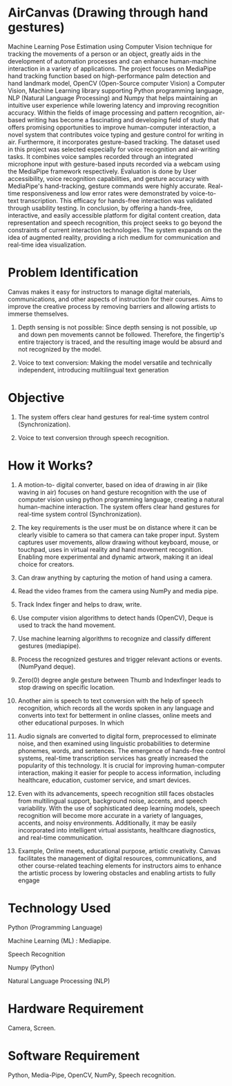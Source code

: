 # AirCanvas (Drawing through hand gestures)
Machine Learning Pose Estimation using Computer Vision technique for tracking the movements of a person or an object, greatly aids in the development of automation processes and can enhance human-machine interaction in a variety of applications. The project focuses on MediaPipe hand tracking function based on high-performance palm detection and hand landmark model, OpenCV (Open-Source computer Vision) a Computer Vision, Machine Learning library supporting Python programming language, NLP (Natural Language Processing) and Numpy that helps maintaining an intuitive user experience while lowering latency and improving recognition accuracy. Within the fields of image processing and pattern recognition, air-based writing has become a fascinating and developing field of study that offers promising opportunities to improve human-computer interaction, a novel system that contributes voice typing and gesture control for writing in air. Furthermore, it incorporates gesture-based tracking. The dataset used in this project was selected especially for voice recognition and air-writing tasks. It combines voice samples recorded through an integrated microphone input with gesture-based inputs recorded via a webcam using the MediaPipe framework respectively. Evaluation is done by User accessibility, voice recognition capabilities, and gesture accuracy with MediaPipe's hand-tracking, gesture commands were highly accurate. Real-time responsiveness and low error rates were demonstrated by voice-to-text transcription. This efficacy for hands-free interaction was validated through usability testing. In conclusion, by offering a hands-free, interactive, and easily accessible platform for digital content creation, data representation and speech recognition, this project seeks to go beyond the constraints of current interaction technologies. The system expands on the idea of augmented reality, providing a rich medium for communication and real-time idea visualization.

# Problem Identification

Canvas makes it easy for instructors to manage digital materials, communications, and other aspects of instruction for their courses.
Aims to improve the creative process by removing barriers and allowing artists to immerse themselves.

1. Depth sensing is not possible:  Since depth sensing is not possible, up and down pen movements cannot be followed. Therefore, the fingertip's entire trajectory is traced, and the resulting image would be absurd and not recognized by the model.
   
2. Voice to text conversion:  Making the model versatile and technically independent, introducing multilingual text generation


# Objective
1. The system offers clear hand gestures for real-time system control (Synchronization).

2. Voice to text conversion through speech recognition.



# How it Works?
1. A motion-to- digital converter, based on idea of drawing in air (like waving in air) focuses on hand gesture recognition with the use of computer vision using python programming language, creating a natural human-machine interaction. The system offers clear hand gestures for real-time system control (Synchronization). 

2. The key requirements is the user must be on distance where it can be clearly visible to camera so that camera can take proper input. System captures user movements, allow drawing without keyboard, mouse, or touchpad, uses in virtual reality and hand movement recognition. Enabling more experimental and dynamic artwork, making it an ideal choice for creators. 

3. Can draw anything by capturing the motion of hand using a camera.
   
4. Read the video frames from the camera using NumPy and media pipe.
   
5. Track Index finger and helps to draw, write.

6. Use computer vision algorithms to detect hands (OpenCV), Deque is used to track the hand movement.

7. Use machine learning algorithms to recognize and classify different gestures (mediapipe).

8. Process the recognized gestures and trigger relevant actions or events. (NumPyand deque).

9. Zero(0) degree angle gesture between Thumb and Indexfinger leads to stop drawing on specific location.

10. Another aim is speech to text conversion with the help of speech recognition, which records all the words spoken in any language and converts into text for betterment in online classes, online meets and other educational purposes.  In which

11. Audio signals are converted to digital form, preprocessed to eliminate noise, and then examined using linguistic probabilities to determine phonemes, words, and sentences. The emergence of hands-free control systems, real-time transcription services has greatly increased the popularity of this technology. It is crucial for improving human-computer interaction, making it easier for people to access information, including healthcare, education, customer service, and smart devices.
  
12. Even with its advancements, speech recognition still faces obstacles from multilingual support, background noise, accents, and speech variability. With the use of sophisticated deep learning models, speech recognition will become more accurate in a variety of languages, accents, and noisy environments. Additionally, it may be easily incorporated into intelligent virtual assistants, healthcare diagnostics, and real-time communication.
    
13. Example, Online meets, educational purpose, artistic creativity. Canvas facilitates the management of digital resources, communications, and other course-related teaching elements for instructors aims to enhance the artistic process by lowering obstacles and enabling artists to fully engage 

# Technology Used
Python (Programming Language)

Machine Learning (ML) : Mediapipe.

Speech Recognition

Numpy (Python)

Natural Language Processing (NLP)

# Hardware Requirement 
Camera, Screen.
# Software Requirement
Python, Media-Pipe, OpenCV, NumPy, Speech recognition.

